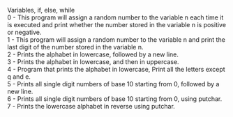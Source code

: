 Variables, if, else, while <br>
0 - This program will assign a random number to the variable n each time it is executed and print whether the number stored in the variable n is positive or negative. <br>
1 - This program will assign a random number to the variable n and print the last digit of the number stored in the variable n. <br>
2 - Prints the alphabet in lowercase, followed by a new line. <br>
3 - Prints the alphabet in lowercase, and then in uppercase. <br>
4 - Program that prints the alphabet in lowercase, Print all the letters except q and e. <br>
5 - Prints all single digit numbers of base 10 starting from 0, followed by a new line. <br>
6 - Prints all single digit numbers of base 10 starting from 0, using putchar. <br>
7 - Prints the lowercase alphabet in reverse using putchar. <br>
